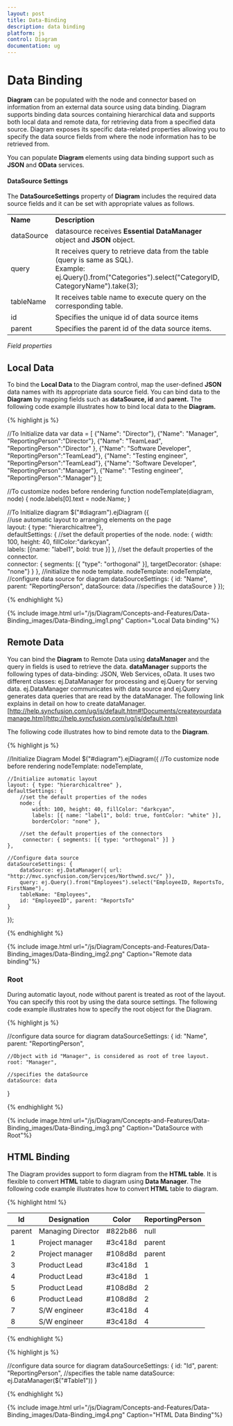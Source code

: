 ```yaml
---
layout: post
title: Data-Binding
description: data binding
platform: js
control: Diagram
documentation: ug
---
```


# Data Binding

**Diagram** can be populated with the node and connector based on information from an external data source using data binding. Diagram supports binding data sources containing hierarchical data and supports both local data and remote data, for retrieving data from a specified data source. Diagram exposes its specific data-related properties allowing you to specify the data source fields from where the node information has to be retrieved from.

You can populate **Diagram** elements using data binding support such as **JSON** and **OData** services.

#### DataSource Settings

The **DataSourceSettings** property of **Diagram** includes the required data source fields and it can be set with appropriate values as follows.

<table>
<tr>
<td>
<b>Name</b></td><td>
<b>Description</b></td></tr>
<tr>
<td>
dataSource</td><td>
datasource receives <b>Essential DataManager</b> object and <b>JSON</b> object.</td></tr>
<tr>
<td>
query</td><td>
It receives query to retrieve data from the table (query is same as SQL).<br/>
Example: ej.Query().from("Categories").select("CategoryID, CategoryName").take(3);</td></tr>
<tr>
<td>
tableName</td><td>
It receives table name to execute query on the corresponding table.</td></tr>
<tr>
<td>
id</td><td>
Specifies the unique id of data source items</td></tr>
<tr>
<td>
parent</td><td>
Specifies the parent id of the data source items.</td></tr>
</table>

_Field properties_

## Local Data

To bind the **Local Data** to the Diagram control, map the user-defined **JSON** data names with its appropriate data source field. You can bind data to the **Diagram** by mapping fields such as **dataSource, id** and **parent.** The following code example illustrates how to bind local data to the **Diagram.**

{% highlight js %}

//To Initialize data
var data = [
    {"Name": "Director"},
    {"Name": "Manager", "ReportingPerson":"Director"},
    {"Name": "TeamLead", "ReportingPerson":"Director" },
    {"Name": "Software Developer", "ReportingPerson":"TeamLead"},
    {"Name": "Testing engineer", "ReportingPerson":"TeamLead"},
    {"Name": "Software Developer", "ReportingPerson":"Manager"},
    {"Name": "Testing engineer", "ReportingPerson":"Manager"}
];

//To customize nodes before rendering
function nodeTemplate(diagram, node) {
    node.labels[0].text = node.Name;
} 

//To Initialize diagram
$("#diagram").ejDiagram ({   
    //use automatic layout to arranging elements on the page        
    layout: { type: "hierarchicaltree"},          
    defaultSettings: {
        //set the default properties of the node.
        node: { 
            width: 100, height: 40, fillColor:"darkcyan",          
            labels: [{name: "label1", bold: true }] 
        },
        //set the default properties of the connector.         
        connector: { 
            segments: [{ "type": "orthogonal" }], 
            targetDecorator: {shape: "none"} 
        }
    },
    //initialize the node template.
    nodeTemplate: nodeTemplate,
    //configure data source for diagram
    dataSourceSettings: {
        id: "Name", parent: "ReportingPerson",
        dataSource: data //specifies the dataSource
    } 
});               

{% endhighlight %}

{% include image.html url="/js/Diagram/Concepts-and-Features/Data-Binding_images/Data-Binding_img1.png" Caption="Local Data binding"%}

## Remote Data

You can bind the **Diagram** to Remote Data using **dataManager** and the query in fields is used to retrieve the data. **dataManager** supports the following types of data-binding: JSON, Web Services, oData. It uses two different classes: ej.DataManager for processing and ej.Query for serving data. ej.DataManager communicates with data source and ej.Query generates data queries that are read by the dataManager. The following link explains in detail on how to create dataManager. [http://help.syncfusion.com/ug/js/default.htm#!Documents/createyourdatamanage.htm](http://help.syncfusion.com/ug/js/default.htm)

The following code illustrates how to bind remote data to the **Diagram**.

{% highlight js %}

//Initialize Diagram Model
$("#diagram").ejDiagram({
    //To customize node before rendering
    nodeTemplate: nodeTemplate,
    
    //Initialize automatic layout
    layout: { type: "hierarchicaltree" },
    defaultSettings: {
        //set the default properties of the nodes
        node: {
            width: 100, height: 40, fillColor: "darkcyan",
            labels: [{ name: "label1", bold: true, fontColor: "white" }],
            borderColor: "none" },
        
        //set the default properties of the connectors
         connector: { segments: [{ type: "orthogonal" }] }
    },
    
    //Configure data source
    dataSourceSettings: {
        dataSource: ej.DataManager({ url: "http://mvc.syncfusion.com/Services/Northwnd.svc/" }),
        query: ej.Query().from("Employees").select("EmployeeID, ReportsTo, FirstName"), 
        tableName: "Employees",
        id: "EmployeeID", parent: "ReportsTo"
    }
});

{% endhighlight %}

{% include image.html url="/js/Diagram/Concepts-and-Features/Data-Binding_images/Data-Binding_img2.png" Caption="Remote data binding"%}

### Root

During automatic layout, node without parent is treated as root of the layout. You can specify this root by using the data source settings. The following code example illustrates how to specify the root object for the Diagram.

{% highlight js %}

//configure data source for diagram
dataSourceSettings: {
    id: "Name",   parent: "ReportingPerson",
    
    //Object with id "Manager", is considered as root of tree layout.
    root: "Manager",   
    
    //specifies the dataSource
    dataSource: data
}

{% endhighlight %}

{% include image.html url="/js/Diagram/Concepts-and-Features/Data-Binding_images/Data-Binding_img3.png" Caption="DataSource with Root"%}

## HTML Binding

The Diagram provides support to form diagram from the **HTML table**. It is flexible to convert **HTML** table to diagram using **Data Manager**. The following code example illustrates how to convert **HTML** table to diagram.

{% highlight html %}

<!-- HTML Table -->
<table id="Table1">
     <thead>
         <tr>
             <th>Id</th>
             <th>Designation</th>
             <th>Color</th>
             <th>ReportingPerson</th>
         </tr>
     </thead>
     <tbody>
         <tr>
             <td>parent</td>                
             <td>Managing Director</td>
             <td>#822b86</td>
             <td>null</td>
         </tr>
         <tr>
             <td>1</td>
             <td>Project manager</td>
             <td>#3c418d</td>
             <td>parent</td>
         </tr>
         <tr>
             <td>2</td>
             <td>Project manager</td>
             <td>#108d8d</td>
             <td>parent</td>
         </tr>
          <tr>
             <td>3</td>
             <td>Product Lead</td>
             <td>#3c418d</td>
             <td>1</td>
         </tr>
         <tr>
             <td>4</td>
             <td>Product Lead</td>
             <td>#3c418d</td>
             <td>1</td>
         </tr>
         <tr>
             <td>5</td>
             <td>Product Lead</td>
             <td>#108d8d</td>
             <td>2</td>
         </tr>
         <tr>
             <td>6</td>
             <td>Product Lead</td>
             <td>#108d8d</td>
             <td>2</td>
         </tr>
         <tr>
             <td>7</td>
             <td>S/W engineer</td>
             <td>#3c418d</td>
             <td>4</td>
         </tr>
         <tr>
             <td>8</td>
             <td>S/W engineer</td>
             <td>#3c418d</td>
             <td>4</td>
         </tr>
     </tbody>
</table>
{% endhighlight %}

{% highlight js %}

//configure data source for diagram	
dataSourceSettings: {
    id: "Id", parent: "ReportingPerson",
    //specifies the table name 
    dataSource: ej.DataManager($("#Table1"))
}

{% endhighlight %}

{% include image.html url="/js/Diagram/Concepts-and-Features/Data-Binding_images/Data-Binding_img4.png" Caption="HTML Data Binding"%}
